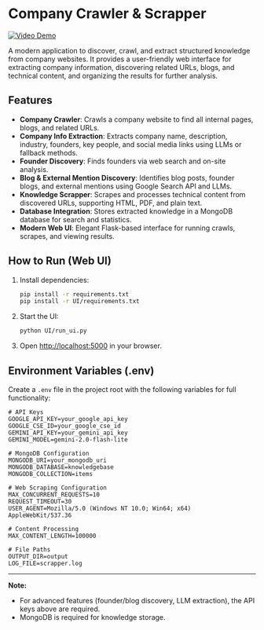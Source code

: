 # Company Crawler & Scrapper

[![Video Demo](https://img.shields.io/badge/Watch%20Demo-YouTube-red?logo=youtube)](https://youtu.be/o__WmIZd0x8)

A modern application to discover, crawl, and extract structured knowledge from company websites. It provides a user-friendly web interface for extracting company information, discovering related URLs, blogs, and technical content, and organizing the results for further analysis.

## Features
- **Company Crawler**: Crawls a company website to find all internal pages, blogs, and related URLs.
- **Company Info Extraction**: Extracts company name, description, industry, founders, key people, and social media links using LLMs or fallback methods.
- **Founder Discovery**: Finds founders via web search and on-site analysis.
- **Blog & External Mention Discovery**: Identifies blog posts, founder blogs, and external mentions using Google Search API and LLMs.
- **Knowledge Scrapper**: Scrapes and processes technical content from discovered URLs, supporting HTML, PDF, and plain text.
- **Database Integration**: Stores extracted knowledge in a MongoDB database for search and statistics.
- **Modern Web UI**: Elegant Flask-based interface for running crawls, scrapes, and viewing results.

## How to Run (Web UI)
1. Install dependencies:
   ```bash
   pip install -r requirements.txt
   pip install -r UI/requirements.txt
   ```
2. Start the UI:
   ```bash
   python UI/run_ui.py
   ```
3. Open [http://localhost:5000](http://localhost:5000) in your browser.

## Environment Variables (.env)
Create a `.env` file in the project root with the following variables for full functionality:

```
# API Keys
GOOGLE_API_KEY=your_google_api_key
GOOGLE_CSE_ID=your_google_cse_id
GEMINI_API_KEY=your_gemini_api_key
GEMINI_MODEL=gemini-2.0-flash-lite

# MongoDB Configuration
MONGODB_URI=your_mongodb_uri
MONGODB_DATABASE=knowledgebase
MONGODB_COLLECTION=items

# Web Scraping Configuration
MAX_CONCURRENT_REQUESTS=10
REQUEST_TIMEOUT=30
USER_AGENT=Mozilla/5.0 (Windows NT 10.0; Win64; x64) AppleWebKit/537.36

# Content Processing
MAX_CONTENT_LENGTH=100000

# File Paths
OUTPUT_DIR=output
LOG_FILE=scrapper.log
```

---

**Note:**
- For advanced features (founder/blog discovery, LLM extraction), the API keys above are required.
- MongoDB is required for knowledge storage. 